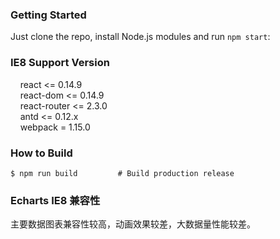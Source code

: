 ### Getting Started

Just clone the repo, install Node.js modules and run `npm start`:

### IE8 Support Version

&nbsp; &nbsp; react <= 0.14.9<br>
&nbsp; &nbsp; react-dom <= 0.14.9<br>
&nbsp; &nbsp; react-router <= 2.3.0<br>
&nbsp; &nbsp; antd <= 0.12.x<br>
&nbsp; &nbsp; webpack = 1.15.0

### How to Build

```shell
$ npm run build         # Build production release 
```


### Echarts IE8 兼容性

主要数据图表兼容性较高，动画效果较差，大数据量性能较差。